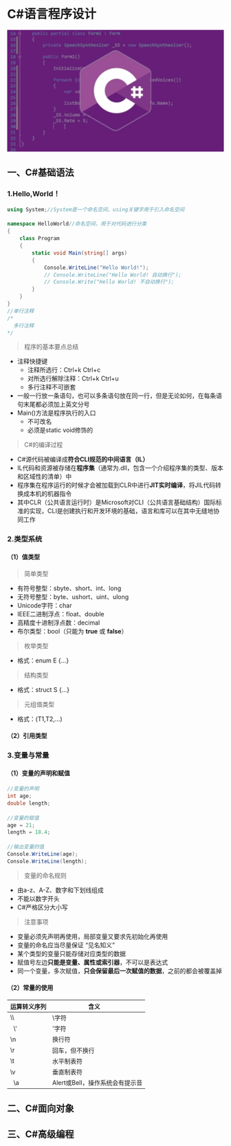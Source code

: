 # C#语言程序设计

![CSharp](./pictures/CSharp.png)

## 一、C#基础语法

### 1.Hello,World！

```c#
using System;//System是一个命名空间，using关键字用于引入命名空间

namespace HelloWorld//命名空间，用于对代码进行分类
{
    class Program
    {
        static void Main(string[] args)
        {
            Console.WriteLine("Hello World!");
            // Console.WriteLine("Hello World! 自动换行");
            // Console.Write("Hello World! 不自动换行");
        }
    }
}
//单行注释
/*
  多行注释
*/
```
> 程序的基本要点总结
* 注释快捷键
  * 注释所选行：Ctrl+k Ctrl+c
  * 对所选行解除注释：Ctrl+k Ctrl+u
  * 多行注释不可嵌套
* 一般一行放一条语句，也可以多条语句放在同一行，但是无论如何，在每条语句末尾都必须加上英文分号
* Main()方法是程序执行的入口
  * 不可改名
  * 必须是static void修饰的
> C#的编译过程
* C#源代码被编译成**符合CLI规范的中间语言（IL）**
* IL代码和资源被存储在**程序集**（通常为.dll，包含一个介绍程序集的类型、版本和区域性的清单）中
* 程序集在程序运行的时候才会被加载到CLR中进行**JIT实时编译**，将JIL代码转换成本机的机器指令
* 其中CLR（公共语言运行时）是Microsoft对CLI（公共语言基础结构）国际标准的实现，CLI是创建执行和开发环境的基础，语言和库可以在其中无缝地协同工作

### 2.类型系统

#### （1）值类型

> 简单类型
* 有符号整型：sbyte、short、int、long
* 无符号整型：byte、ushort、uint、ulong
* Unicode字符：char
* IEEE二进制浮点：float、double
* 高精度十进制浮点数：decimal
* 布尔类型：bool（只能为 **true** 或 **false**）
> 枚举类型
* 格式：enum E {...}
> 结构类型
* 格式：struct S {...}
> 元组值类型
* 格式：(T1,T2,...)

#### （2）引用类型

### 3.变量与常量

#### （1）变量的声明和赋值

```c#
//变量的声明
int age;
double length;

//变量的赋值
age = 21;
length = 18.4;

//输出变量的值
Console.WriteLine(age);
Console.WriteLine(length);
```
> 变量的命名规则
* 由a-z、A-Z、数字和下划线组成
* 不能以数字开头
* C#严格区分大小写
> 注意事项
* 变量必须先声明再使用，局部变量又要求先初始化再使用
* 变量的命名应当尽量保证 “见名知义”
* 某个类型的变量只能存储对应类型的数据
* 赋值号左边**只能是变量、属性或索引器**，不可以是表达式
* 同一个变量，多次赋值，**只会保留最后一次赋值的数据**，之前的都会被覆盖掉

#### （2）常量的使用

|运算转义序列| 含义          |
|-----------|--------------|
|   \\\     | \\字符        |
|   \\'     | '字符         |
|   \\n     | 换行符        |
|   \\r     | 回车，但不换行 |
|   \\t     | 水平制表符     |
|   \\v     | 垂直制表符     |
|   \\a     | Alert或Bell，操作系统会有提示音|




## 二、C#面向对象
## 三、C#高级编程